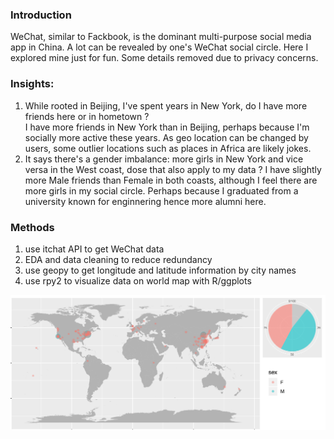 ### Introduction 
WeChat, similar to Fackbook, is the dominant multi-purpose social media app in China. A lot can be revealed by one's WeChat social circle. Here I explored mine just for fun. Some details removed due to privacy concerns.

### Insights:   
1. While rooted in Beijing, I've spent years in New York, do I have more friends here or in hometown ?  
I have more friends in New York than in Beijing, perhaps because I'm socially more active these years. As geo location can be changed by users, some outlier locations such as places in Africa are likely jokes.  
2. It says there's a gender imbalance: more girls in New York and vice versa in the West coast, dose that also apply to my data ?  I have slightly more Male friends than Female in both coasts, although I feel there are more girls in my social circle. Perhaps because I graduated from a university known for enginnering hence more alumni here.  

### Methods
1. use itchat API to get WeChat data  
2. EDA and data cleaning to reduce redundancy  
3. use geopy to get longitude and latitude information by city names  
4. use rpy2 to visualize data on world map with R/ggplots  

![img](wechat_sex_geo.png)
